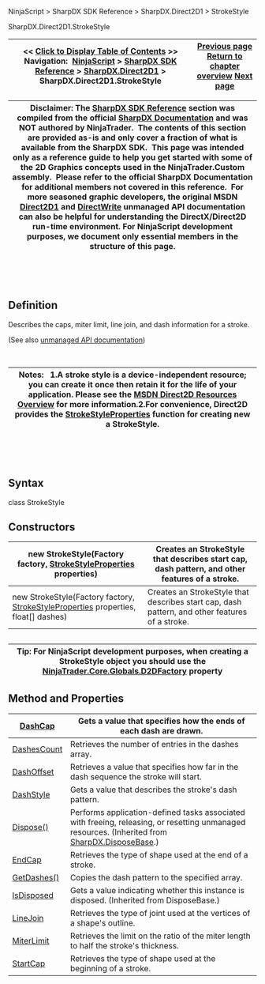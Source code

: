 ﻿


NinjaScript \> SharpDX SDK Reference \> SharpDX.Direct2D1 \> StrokeStyle






















SharpDX.Direct2D1\.StrokeStyle







| \<\< [Click to Display Table of Contents](sharpdx_direct2d1_strokestyle.md) \>\> **Navigation:**     [NinjaScript](ninjascript.md) \> [SharpDX SDK Reference](sharpdx_sdk_reference.md) \> [SharpDX.Direct2D1](sharpdx_direct2d1.md) \> SharpDX.Direct2D1\.StrokeStyle | [Previous page](sharpdx_direct2d1_solidcolorbrush_color.md) [Return to chapter overview](sharpdx_direct2d1.md) [Next page](sharpdx_direct2d1_strokestyle_dashcap.md) |
| --- | --- |













| Disclaimer: The [SharpDX SDK Reference](sharpdx_sdk_reference.md) section was compiled from the official [SharpDX Documentation](http://sharpdx.org/) and was NOT authored by NinjaTrader.  The contents of this section are provided as\-is and only cover a fraction of what is available from the SharpDX SDK.  This page was intended only as a reference guide to help you get started with some of the 2D Graphics concepts used in the NinjaTrader.Custom assembly.  Please refer to the official SharpDX Documentation for additional members not covered in this reference.  For more seasoned graphic developers, the original MSDN [Direct2D1](https://msdn.microsoft.com/en-us/library/windows/desktop/dd370990.aspx) and [DirectWrite](https://msdn.microsoft.com/en-us/library/windows/desktop/dd368038.aspx) unmanaged API documentation can also be helpful for understanding the DirectX/Direct2D run\-time environment. For NinjaScript development purposes, we document only essential members in the structure of this page. |
| --- |



 


 


## Definition


Describes the caps, miter limit, line join, and dash information for a stroke.


(See also [unmanaged API documentation](http://msdn.microsoft.com/en-us/library/dd372217.aspx))


 




| Notes:   1\.A stroke style is a device\-independent resource; you can create it once then retain it for the life of your application. Please see the [MSDN Direct2D Resources Overview](https://msdn.microsoft.com/en-us/library/dd756757(v=vs.85).aspx) for more information.2\.For convenience, Direct2D provides the [StrokeStyleProperties](sharpdx_direct2d1_strokestyleproperties.md) function for creating new a StrokeStyle. |
| --- |



 


 


## Syntax


class StrokeStyle


## Constructors




| new StrokeStyle(Factory factory, [StrokeStyleProperties](sharpdx_direct2d1_strokestyleproperties.md) properties) | Creates an StrokeStyle that describes start cap, dash pattern, and other features of a stroke. |
| --- | --- |
| new StrokeStyle(Factory factory, [StrokeStyleProperties](sharpdx_direct2d1_strokestyleproperties.md) properties, float\[] dashes) | Creates an StrokeStyle that describes start cap, dash pattern, and other features of a stroke. |



## 


## 




| Tip: For NinjaScript development purposes, when creating a StrokeStyle object you should use the [NinjaTrader.Core.Globals.D2DFactory](d2dfactory.md) property |
| --- |



## 


## 


## Method and Properties




| [DashCap](sharpdx_direct2d1_strokestyle_dashcap.md) | Gets a value that specifies how the ends of each dash are drawn. |
| --- | --- |
| [DashesCount](sharpdx_direct2d1_strokestyle_dashescount.md) | Retrieves the number of entries in the dashes array. |
| [DashOffset](sharpdx_direct2d1_strokestyle_dashoffset.md) | Retrieves a value that specifies how far in the dash sequence the stroke will start. |
| [DashStyle](sharpdx_direct2d1_strokestyle_dashstyle.md) | Gets a value that describes the stroke's dash pattern. |
| [Dispose()](sharpdx_disposebase_dispose.md) | Performs application\-defined tasks associated with freeing, releasing, or resetting unmanaged resources. (Inherited from [SharpDX.DisposeBase](sharpdx_disposebase.md).) |
| [EndCap](sharpdx_direct2d1_strokestyle_endcap.md) | Retrieves the type of shape used at the end of a stroke. |
| [GetDashes()](sharpdx_direct2d1_strokestyle_getdashes.md) | Copies the dash pattern to the specified array. |
| [IsDisposed](sharpdx_disposebase_isdisposed.md) | Gets a value indicating whether this instance is disposed. (Inherited from DisposeBase.) |
| [LineJoin](sharpdx_direct2d1_strokestyle_linejoin.md) | Retrieves the type of joint used at the vertices of a shape's outline. |
| [MiterLimit](sharpdx_direct2d1_strokestyle_miterlimit.md) | Retrieves the limit on the ratio of the miter length to half the stroke's thickness. |
| [StartCap](sharpdx_direct2d1_strokestyle_startcap.md) | Retrieves the type of shape used at the beginning of a stroke. |









